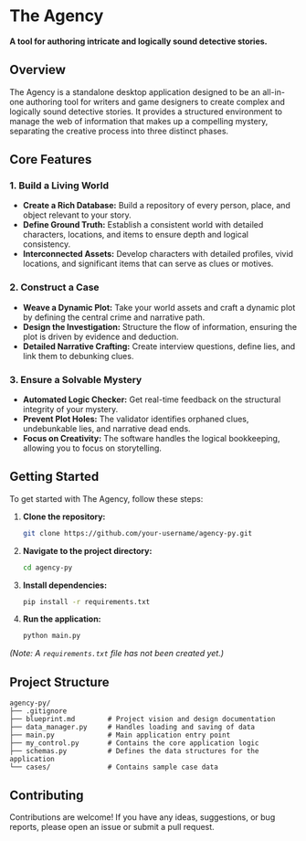 # The Agency

**A tool for authoring intricate and logically sound detective stories.**

## Overview

The Agency is a standalone desktop application designed to be an all-in-one authoring tool for writers and game designers to create complex and logically sound detective stories. It provides a structured environment to manage the web of information that makes up a compelling mystery, separating the creative process into three distinct phases.

## Core Features

### 1. Build a Living World

*   **Create a Rich Database:** Build a repository of every person, place, and object relevant to your story.
*   **Define Ground Truth:** Establish a consistent world with detailed characters, locations, and items to ensure depth and logical consistency.
*   **Interconnected Assets:** Develop characters with detailed profiles, vivid locations, and significant items that can serve as clues or motives.

### 2. Construct a Case

*   **Weave a Dynamic Plot:** Take your world assets and craft a dynamic plot by defining the central crime and narrative path.
*   **Design the Investigation:** Structure the flow of information, ensuring the plot is driven by evidence and deduction.
*   **Detailed Narrative Crafting:** Create interview questions, define lies, and link them to debunking clues.

### 3. Ensure a Solvable Mystery

*   **Automated Logic Checker:** Get real-time feedback on the structural integrity of your mystery.
*   **Prevent Plot Holes:** The validator identifies orphaned clues, undebunkable lies, and narrative dead ends.
*   **Focus on Creativity:** The software handles the logical bookkeeping, allowing you to focus on storytelling.

## Getting Started

To get started with The Agency, follow these steps:

1.  **Clone the repository:**
    ```bash
    git clone https://github.com/your-username/agency-py.git
    ```
2.  **Navigate to the project directory:**
    ```bash
    cd agency-py
    ```
3.  **Install dependencies:**
    ```bash
    pip install -r requirements.txt
    ```
4.  **Run the application:**
    ```bash
    python main.py
    ```

*(Note: A `requirements.txt` file has not been created yet.)*

## Project Structure

```
agency-py/
├── .gitignore
├── blueprint.md        # Project vision and design documentation
├── data_manager.py     # Handles loading and saving of data
├── main.py             # Main application entry point
├── my_control.py       # Contains the core application logic
├── schemas.py          # Defines the data structures for the application
└── cases/              # Contains sample case data
```

## Contributing

Contributions are welcome! If you have any ideas, suggestions, or bug reports, please open an issue or submit a pull request.

